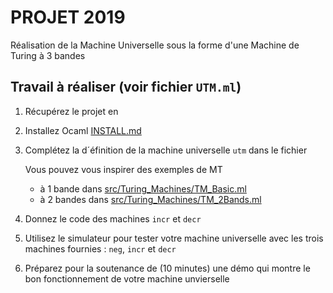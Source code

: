 # PROJET 2019

Réalisation de la Machine Universelle sous la forme d'une Machine de Turing à 3 bandes

## Travail à réaliser (voir fichier `UTM.ml`)

1. Récupérez le projet en 

2. Installez Ocaml [INSTALL.md](../../INSTALL.md)

3. Complétez la d´éfinition de la machine universelle `utm` dans le fichier 

   Vous pouvez vous inspirer des exemples de MT 
   - à 1 bande  dans [src/Turing_Machines/TM_Basic.ml](../Turing_Machines/TM_Basic.ml)
   - à 2 bandes dans [src/Turing_Machines/TM_2Bands.ml](../Turing_Machines/TM_2Bands.ml)


4. Donnez le code des machines `incr` et `decr`

5. Utilisez le simulateur pour tester votre machine universelle avec les trois machines fournies : `neg`, `incr` et `decr`

6. Préparez pour la soutenance de (10 minutes) une démo qui montre le bon fonctionnement de votre machine unvierselle 

